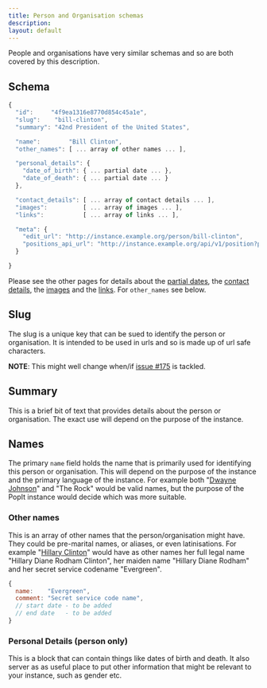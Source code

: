 ```yaml
---
title: Person and Organisation schemas
description: 
layout: default
---
```


People and organisations have very similar schemas and so are both covered by this description.

## Schema

``` javascript
{
  "id":     "4f9ea1316e8770d854c45a1e",
  "slug":    "bill-clinton",
  "summary": "42nd President of the United States",

  "name":        "Bill Clinton",
  "other_names": [ ... array of other names ... ],

  "personal_details": {
    "date_of_birth": { ... partial date ... },
    "date_of_death": { ... partial date ... }
  },

  "contact_details": [ ... array of contact details ... ],
  "images":          [ ... array of images ... ],
  "links":           [ ... array of links ... ],

  "meta": {
    "edit_url": "http://instance.example.org/person/bill-clinton",
    "positions_api_url": "http://instance.example.org/api/v1/position?person=4f9ea1316e8770d854c45a1e"
  }

}
```

Please see the other pages for details about the [partial dates](../partial-date), the [contact details](../contact-detail), the [images](../image) and the [links](../link). For `other_names` see below.

## Slug

The slug is a unique key that can be sued to identify the person or organisation. It is intended to be used in urls and so is made up of url safe characters.

**NOTE**: This might well change when/if [issue #175](https://github.com/mysociety/popit/issues/175) is tackled.

## Summary

This is a brief bit of text that provides details about the person or organisation. The exact use will depend on the purpose of the instance. 

## Names

The primary `name` field holds the name that is primarily used for identifying this person or organisation. This will depend on the purpose of the instance and the primary language of the instance. For example both "[Dwayne Johnson](http://en.wikipedia.org/wiki/Dwayne_Johnson)" and "The Rock" would be valid names, but the purpose of the PopIt instance would decide which was more suitable.

### Other names

This is an array of other names that the person/organisation might have. They could be pre-marital names, or aliases, or even latinisations. For example "[Hillary Clinton](http://en.wikipedia.org/wiki/Hillary_Rodham_Clinton)" would have as other names her full legal name "Hillary Diane Rodham Clinton", her maiden name "Hillary Diane Rodham" and her secret service codename "Evergreen".

``` javascript
{
  name:    "Evergreen",
  comment: "Secret service code name",
  // start date - to be added
  // end date   - to be added
}
```

### Personal Details (person only)

This is a block that can contain things like dates of birth and death. It also server as as useful place to put other information that might be relevant to your instance, such as gender etc.
